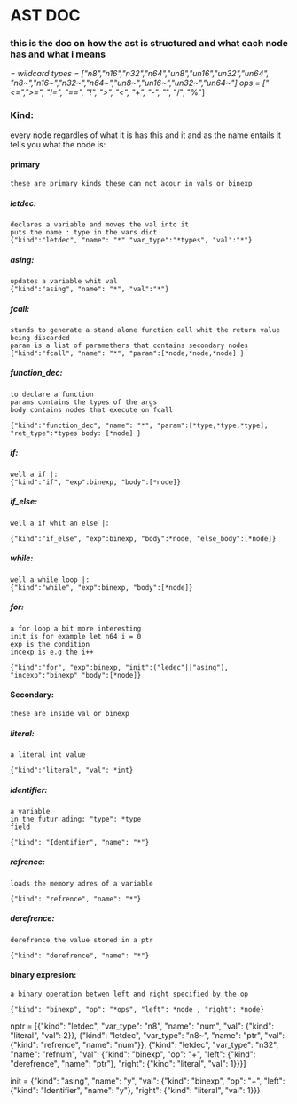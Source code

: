 # AST DOC
### this is the doc on how the ast is structured and what each node has and what i means
*= wildcard
types = ["n8","n16","n32","n64","un8","un16","un32","un64", "n8~","n16~","n32~","n64~","un8~","un16~","un32~","un64~"]
ops   = ["<=",">=", "!=", "==", "!", ">", "<", "+", "-", "*", "/", "%"]
### Kind:
every node regardles of what it is has this and it and as the name entails it tells you what the node is:
#### primary
    these are primary kinds these can not acour in vals or binexp

##### letdec:
    declares a variable and moves the val into it
    puts the name : type in the vars dict
    {"kind":"letdec", "name": "*" "var_type":"*types", "val":"*"}
##### asing:
    updates a variable whit val
    {"kind":"asing", "name": "*", "val":"*"}

##### fcall:
    stands to generate a stand alone function call whit the return value being discarded
    param is a list of paramethers that contains secondary nodes 
    {"kind":"fcall", "name": "*", "param":[*node,*node,*node] }

##### function_dec:
    to declare a function 
    params contains the types of the args
    body contains nodes that execute on fcall
    
    {"kind":"function_dec", "name": "*", "param":[*type,*type,*type], "ret_type":*types body: [*node] }

##### if:
    well a if |:
    {"kind":"if", "exp":binexp, "body":[*node]}

##### if_else:
    well a if whit an else |:
    
    {"kind":"if_else", "exp":binexp, "body":*node, "else_body":[*node]}

##### while:
    well a while loop |:
    {"kind":"while", "exp":binexp, "body":[*node]}

##### for:
    a for loop a bit more interesting
    init is for example let n64 i = 0
    exp is the condition
    incexp is e.g the i++
    
    {"kind":"for", "exp":binexp, "init":("ledec"||"asing"), "incexp":"binexp" "body":[*node]}

#### Secondary:
    these are inside val or binexp

##### literal:
    a literal int value

    {"kind":"literal", "val": *int}

##### identifier:
    a variable 
    in the futur ading: "type": *type
    field
    
    {"kind": "Identifier", "name": "*"}

##### refrence:
    loads the memory adres of a variable

    {"kind": "refrence", "name": "*"}

##### derefrence:
    derefrence the value stored in a ptr
    
    {"kind": "derefrence", "name": "*"}
            

#### binary expresion:
    a binary operation betwen left and right specified by the op

    {"kind": "binexp", "op": "*ops", "left": *node , "right": *node}






nptr = [{"kind": "letdec", "var_type": "n8", "name": "num", "val": {"kind": "literal", "val": 2}}, {"kind": "letdec", "var_type": "n8~", "name": "ptr", "val": {"kind": "refrence", "name": "num"}}, {"kind": "letdec", "var_type": "n32", "name": "refnum", "val": {"kind": "binexp", "op": "+", "left": {"kind": "derefrence", "name": "ptr"}, "right": {"kind": "literal", "val": 1}}}]

init = {"kind": "asing", "name": "y", "val": {"kind": "binexp", "op": "+", "left": {"kind": "Identifier", "name": "y"}, "right": {"kind": "literal", "val": 1}}}    
